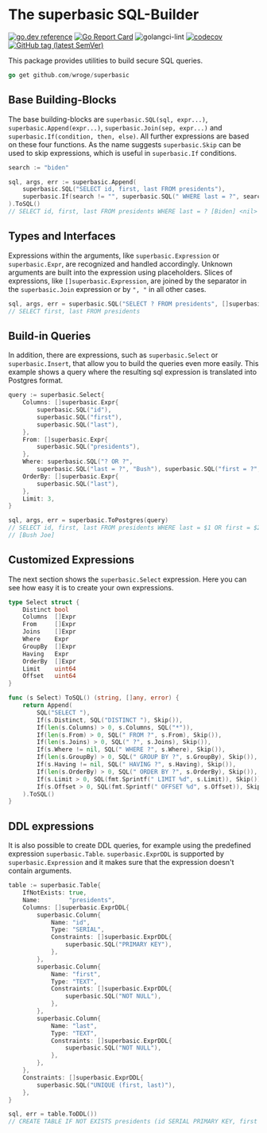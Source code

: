 # The superbasic SQL-Builder

[![go.dev reference](https://img.shields.io/badge/go.dev-reference-007d9c?logo=go&logoColor=white)](https://pkg.go.dev/github.com/wroge/superbasic)
[![Go Report Card](https://goreportcard.com/badge/github.com/wroge/superbasic)](https://goreportcard.com/report/github.com/wroge/superbasic)
![golangci-lint](https://github.com/wroge/superbasic/workflows/golangci-lint/badge.svg)
[![codecov](https://codecov.io/gh/wroge/superbasic/branch/main/graph/badge.svg?token=SBSedMOGHR)](https://codecov.io/gh/wroge/superbasic)
[![GitHub tag (latest SemVer)](https://img.shields.io/github/tag/wroge/superbasic.svg?style=social)](https://github.com/wroge/superbasic/tags)

This package provides utilities to build secure SQL queries. 

```go
go get github.com/wroge/superbasic
```

## Base Building-Blocks

The base building-blocks are
```superbasic.SQL(sql, expr...)```,
```superbasic.Append(expr...)```,
```superbasic.Join(sep, expr...)``` and
```superbasic.If(condition, then, else)```.
All further expressions are based on these four functions.
As the name suggests ```superbasic.Skip``` can be used to skip expressions, 
which is useful in ```superbasic.If``` conditions.

```go
search := "biden"

sql, args, err := superbasic.Append(
	superbasic.SQL("SELECT id, first, last FROM presidents"),
	superbasic.If(search != "", superbasic.SQL(" WHERE last = ?", search), superbasic.Skip()),
).ToSQL()
// SELECT id, first, last FROM presidents WHERE last = ? [Biden] <nil>
```

## Types and Interfaces

Expressions within the arguments, like ```superbasic.Expression``` or ```superbasic.Expr```, are recognized and handled accordingly. Unknown arguments are built into the expression using placeholders. Slices of expressions, like ```[]superbasic.Expression```, are joined by the separator in the ```superbasic.Join``` expression or by ```", "``` in all other cases.

```go 
sql, args, err = superbasic.SQL("SELECT ? FROM presidents", []superbasic.Expression{superbasic.SQL("first"), superbasic.SQL("last")}).ToSQL()
// SELECT first, last FROM presidents
```

## Build-in Queries

In addition, there are expressions, such as ```superbasic.Select``` or ```superbasic.Insert```, that allow you to build the queries even more easily. This example shows a query where the resulting sql expression is translated into Postgres format.

```go
query := superbasic.Select{
	Columns: []superbasic.Expr{
		superbasic.SQL("id"),
		superbasic.SQL("first"),
		superbasic.SQL("last"),
	},
	From: []superbasic.Expr{
		superbasic.SQL("presidents"),
	},
	Where: superbasic.SQL("? OR ?",
		superbasic.SQL("last = ?", "Bush"), superbasic.SQL("first = ?", "Joe")),
	OrderBy: []superbasic.Expr{
		superbasic.SQL("last"),
	},
	Limit: 3,
}

sql, args, err = superbasic.ToPostgres(query)
// SELECT id, first, last FROM presidents WHERE last = $1 OR first = $2 ORDER BY last LIMIT 3
// [Bush Joe]
```

## Customized Expressions 

The next section shows the ```superbasic.Select``` expression. Here you can see how easy it is to create your own expressions.

```go
type Select struct {
	Distinct bool
	Columns  []Expr
	From     []Expr
	Joins    []Expr
	Where    Expr
	GroupBy  []Expr
	Having   Expr
	OrderBy  []Expr
	Limit    uint64
	Offset   uint64
}

func (s Select) ToSQL() (string, []any, error) {
	return Append(
		SQL("SELECT "),
		If(s.Distinct, SQL("DISTINCT "), Skip()),
		If(len(s.Columns) > 0, s.Columns, SQL("*")),
		If(len(s.From) > 0, SQL(" FROM ?", s.From), Skip()),
		If(len(s.Joins) > 0, SQL(" ?", s.Joins), Skip()),
		If(s.Where != nil, SQL(" WHERE ?", s.Where), Skip()),
		If(len(s.GroupBy) > 0, SQL(" GROUP BY ?", s.GroupBy), Skip()),
		If(s.Having != nil, SQL(" HAVING ?", s.Having), Skip()),
		If(len(s.OrderBy) > 0, SQL(" ORDER BY ?", s.OrderBy), Skip()),
		If(s.Limit > 0, SQL(fmt.Sprintf(" LIMIT %d", s.Limit)), Skip()),
		If(s.Offset > 0, SQL(fmt.Sprintf(" OFFSET %d", s.Offset)), Skip()),
	).ToSQL()
}
```

## DDL expressions

It is also possible to create DDL queries, for example using the predefined expression ```superbasic.Table```.
```superbasic.ExprDDL``` is supported by ```superbasic.Expression``` and it makes sure that the expression doesn't contain arguments.

```go
table := superbasic.Table{
	IfNotExists: true,
	Name:        "presidents",
	Columns: []superbasic.ExprDDL{
		superbasic.Column{
			Name: "id",
			Type: "SERIAL",
			Constraints: []superbasic.ExprDDL{
				superbasic.SQL("PRIMARY KEY"),
			},
		},
		superbasic.Column{
			Name: "first",
			Type: "TEXT",
			Constraints: []superbasic.ExprDDL{
				superbasic.SQL("NOT NULL"),
			},
		},
		superbasic.Column{
			Name: "last",
			Type: "TEXT",
			Constraints: []superbasic.ExprDDL{
				superbasic.SQL("NOT NULL"),
			},
		},
	},
	Constraints: []superbasic.ExprDDL{
		superbasic.SQL("UNIQUE (first, last)"),
	},
}

sql, err = table.ToDDL())
// CREATE TABLE IF NOT EXISTS presidents (id SERIAL PRIMARY KEY, first TEXT NOT NULL, last TEXT NOT NULL, UNIQUE (first, last))
```
